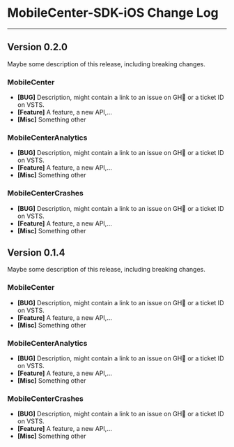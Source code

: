 # MobileCenter-SDK-iOS Change Log

___

## Version 0.2.0

Maybe some description of this release, including breaking changes.

### MobileCenter

* **[BUG]** Description, might contain a link to an issue on GH or a ticket ID on VSTS.
* **[Feature]** A feature, a new API,...
* **[Misc]** Something other

### MobileCenterAnalytics

* **[BUG]** Description, might contain a link to an issue on GH or a ticket ID on VSTS.
* **[Feature]** A feature, a new API,...
* **[Misc]** Something other

### MobileCenterCrashes

* **[BUG]** Description, might contain a link to an issue on GH or a ticket ID on VSTS.
* **[Feature]** A feature, a new API,...
* **[Misc]** Something other


## Version 0.1.4

Maybe some description of this release, including breaking changes.

### MobileCenter

* **[BUG]** Description, might contain a link to an issue on GH or a ticket ID on VSTS.
* **[Feature]** A feature, a new API,...
* **[Misc]** Something other

### MobileCenterAnalytics

* **[BUG]** Description, might contain a link to an issue on GH or a ticket ID on VSTS.
* **[Feature]** A feature, a new API,...
* **[Misc]** Something other

### MobileCenterCrashes

* **[BUG]** Description, might contain a link to an issue on GH or a ticket ID on VSTS.
* **[Feature]** A feature, a new API,...
* **[Misc]** Something other
